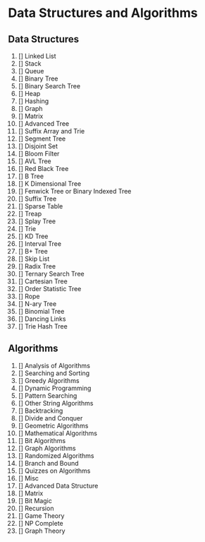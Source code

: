 # Data Structures and Algorithms

## Data Structures
1. [] Linked List
2. [] Stack
3. [] Queue
4. [] Binary Tree
5. [] Binary Search Tree
6. [] Heap
7. [] Hashing
8. [] Graph
9. [] Matrix
10. [] Advanced Tree
11. [] Suffix Array and Trie
12. [] Segment Tree
13. [] Disjoint Set
14. [] Bloom Filter
15. [] AVL Tree
16. [] Red Black Tree
17. [] B Tree
18. [] K Dimensional Tree
19. [] Fenwick Tree or Binary Indexed Tree
20. [] Suffix Tree
21. [] Sparse Table
22. [] Treap
23. [] Splay Tree
24. [] Trie
25. [] KD Tree
26. [] Interval Tree
27. [] B+ Tree
28. [] Skip List
29. [] Radix Tree
30. [] Ternary Search Tree
31. [] Cartesian Tree
32. [] Order Statistic Tree
33. [] Rope
34. [] N-ary Tree
35. [] Binomial Tree
36. [] Dancing Links
37. [] Trie Hash Tree

## Algorithms
1. [] Analysis of Algorithms
2. [] Searching and Sorting
3. [] Greedy Algorithms
4. [] Dynamic Programming
5. [] Pattern Searching
6. [] Other String Algorithms
7. [] Backtracking
8. [] Divide and Conquer
9. [] Geometric Algorithms
10. [] Mathematical Algorithms
11. [] Bit Algorithms
12. [] Graph Algorithms
13. [] Randomized Algorithms
14. [] Branch and Bound
15. [] Quizzes on Algorithms
16. [] Misc
17. [] Advanced Data Structure
18. [] Matrix
19. [] Bit Magic
20. [] Recursion
21. [] Game Theory
22. [] NP Complete
23. [] Graph Theory


